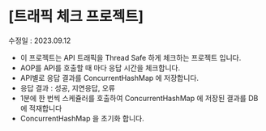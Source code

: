 # [트래픽 체크 프로젝트]
 
수정일 : 2023.09.12

- 이 프로젝트는 API 트래픽을 Thread Safe 하게 체크하는 프로젝트 입니다.
- AOP를 API를 호출할 때 마다 응답 시간을 체크합니다.
- API별로 응답 결과를 ConcurrentHashMap 에 저장합니다.
- 응답 결과 : 성공, 지연응답, 오류 
- 1분에 한 번씩 스케쥴러를 호출하여 ConcurrentHashMap 에 저장된 결과를 DB에 적재합니다
- ConcurrentHashMap 을 초기화 합니다.